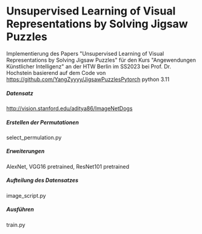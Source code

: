 # Unsupervised Learning of Visual Representations by Solving Jigsaw Puzzles

Implementierung des Papers "Unsupervised Learning of Visual Representations by Solving Jigsaw Puzzles" für den Kurs "Angewendungen Künstlicher Intelligenz" an der HTW Berlin im SS2023 bei Prof. Dr. Hochstein
basierend auf dem Code von https://github.com/YangZyyyy/JigsawPuzzlesPytorch
python 3.11

##### Datensatz

http://vision.stanford.edu/aditya86/ImageNetDogs



##### Erstellen der Permutationen

select_permulation.py



##### Erweiterungen

AlexNet, VGG16 pretrained, ResNet101 pretrained


##### Aufteilung des Datensatzes
image_script.py


##### Ausführen

train.py
